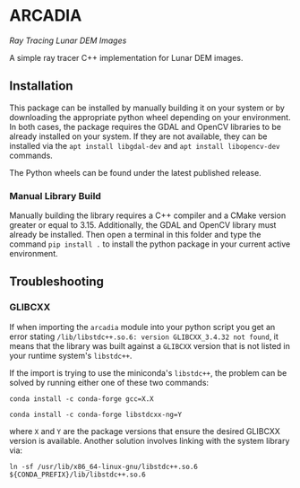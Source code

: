 
# ARCADIA 

_Ray Tracing Lunar DEM Images_

A simple ray tracer C++ implementation for Lunar DEM images.


## Installation 

This package can be installed by manually building it on your system or by downloading the appropriate python wheel depending on your environment. In both cases, the package requires the GDAL and OpenCV libraries to be already installed on your system. If they are not available, they can be installed via the `apt install libgdal-dev` and `apt install libopencv-dev` commands.

The Python wheels can be found under the latest published release.

### Manual Library Build
Manually building the library requires a C++ compiler and a CMake version greater or equal to 3.15. Additionally, the GDAL and OpenCV library must already be installed. Then open a terminal in this folder and type the command `pip install .` to install the python package in your current active environment.

## Troubleshooting

### GLIBCXX 

If when importing the `arcadia` module into your python script you get an error stating `/lib/libstdc++.so.6: version GLIBCXX_3.4.32 not found`, it means that the library was built against a `GLIBCXX` version that is not listed in your runtime system's `libstdc++`. 

If the import is trying to use the miniconda's `libstdc++`, the problem can be solved by running either one of these two commands:

```
conda install -c conda-forge gcc=X.X
```
```
conda install -c conda-forge libstdcxx-ng=Y
```

where `X` and `Y` are the package versions that ensure the desired GLIBCXX version is available. Another solution involves linking with 
the system library via: 

```
ln -sf /usr/lib/x86_64-linux-gnu/libstdc++.so.6 ${CONDA_PREFIX}/lib/libstdc++.so.6
```